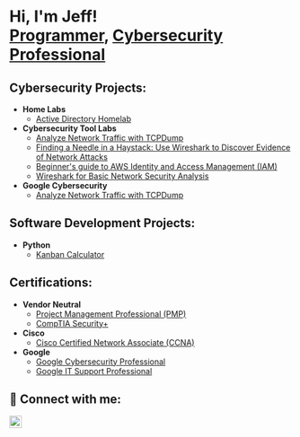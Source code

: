 <h1>Hi, I'm Jeff! <br/><a href="https://github.com/jevans110">Programmer</a>, <a href="https://www.linkedin.com/in/jevans110/">Cybersecurity Professional</a>

<h2>Cybersecurity Projects:</h2>

- <b>Home Labs</b>
  - [Active Directory Homelab](https://github.com/jevans110/IT-Support-Active-Directory-Home-Lab)
- <b>Cybersecurity Tool Labs</b>
  - [Analyze Network Traffic with TCPDump](https://www.coursera.org/account/accomplishments/certificate/CCD4EU3EMWM6)
  - [Finding a Needle in a Haystack: Use Wireshark to Discover Evidence of Network Attacks]()
  - [Beginner's guide to AWS Identity and Access Management (IAM)](https://www.coursera.org/account/accomplishments/certificate/YLQ3ZNKVLSQY)
  - [Wireshark for Basic Network Security Analysis](https://www.coursera.org/account/accomplishments/certificate/U6GN2FW3WJUH)
- <b>Google Cybersecurity</b>
  - [Analyze Network Traffic with TCPDump](https://www.coursera.org/account/accomplishments/certificate/CCD4EU3EMWM6)

<h2>Software Development Projects:</h2>

- <b>Python</b>
  - [Kanban Calculator](https://github.com/jevans110/Python-Kanban-Calculator)

<h2>Certifications:</h2>

- <b>Vendor Neutral</b>
  - [Project Management Professional (PMP)](https://www.credly.com/badges/3406245f-fec3-4de9-80d4-99cba8d43cb2/public_url)
  - [CompTIA Security+](https://www.credly.com/badges/583e071e-e837-4ddb-9716-a04ab08980b2)
- <b>Cisco</b>
  - [Cisco Certified Network Associate (CCNA)](https://www.credly.com/badges/381aa44b-63be-43f1-8075-b698e37f9a94/public_url)
- <b>Google</b>
  - [Google Cybersecurity Professional](https://www.coursera.org/account/accomplishments/specialization/certificate/68AMGB5EJ3KV)
  - [Google IT Support Professional](https://www.coursera.org/account/accomplishments/specialization/certificate/NA5VXQ3N7CSJ)
    
<h2> 🤳 Connect with me:</h2>

[<img align="left" alt="Jevans110 | LinkedIn" width="22px" src="https://cdn.jsdelivr.net/npm/simple-icons@v3/icons/linkedin.svg" />][linkedin]

[linkedin]: https://linkedin.com/in/jevans110

<!--
**jevans110/jevans110** is a ✨ _special_ ✨ repository because its `README.md` (this file) appears on your GitHub profile.

Here are some ideas to get you started:

- 🔭 I’m currently working on ...
- 🌱 I’m currently learning ...
- 👯 I’m looking to collaborate on ...
- 🤔 I’m looking for help with ...
- 💬 Ask me about ...
- 📫 How to reach me: ...
- 😄 Pronouns: ...
- ⚡ Fun fact: ...
-->
